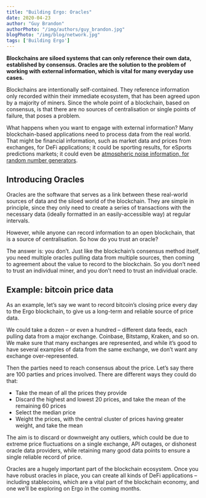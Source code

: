 ```yaml
---
title: "Building Ergo: Oracles"
date: 2020-04-23
author: "Guy Brandon"
authorPhoto: "/img/authors/guy_brandon.jpg"
blogPhoto: "/img/blog/network.jpg"
tags: ['Building Ergo']
---
```


__Blockchains are siloed systems that can only reference their own data, established by consensus. Oracles are the solution to the problem of working with external information, which is vital for many everyday use cases.__

Blockchains are intentionally self-contained. They reference information only recorded within their immediate ecosystem, that has been agreed upon by a majority of miners. Since the whole point of a blockchain, based on consensus, is that there are no sources of centralisation or single points of failure, that poses a problem.

What happens when you want to engage with external information? Many blockchain-based applications need to process data from the real world. That might be financial information, such as market data and prices from exchanges, for DeFi applications; it could be sporting results, for eSports predictions markets; it could even be [atmospheric noise information, for random number generators](https://www.random.org/).

## Introducing Oracles

Oracles are the software that serves as a link between these real-world sources of data and the siloed world of the blockchain. They are simple in principle, since they only need to create a series of transactions with the necessary data (ideally formatted in an easily-accessible way) at regular intervals. 

However, while anyone can record information to an open blockchain, that is a source of centralisation. So how do you trust an oracle?

The answer is: you don’t. Just like the blockchain’s consensus method itself, you need multiple oracles pulling data from multiple sources, then coming to agreement about the value to record to the blockchain. So you don’t need to trust an individual miner, and you don’t need to trust an individual oracle.

## Example: bitcoin price data

As an example, let’s say we want to record bitcoin’s closing price every day to the Ergo blockchain, to give us a long-term and reliable source of price data.

We could take a dozen – or even a hundred – different data feeds, each pulling data from a major exchange. Coinbase, Bitstamp, Kraken, and so on. We make sure that many exchanges are represented, and while it’s good to have several examples of data from the same exchange, we don’t want any exchange over-represented.

Then the parties need to reach consensus about the price. Let’s say there are 100 parties and prices involved. There are different ways they could do that:

* Take the mean of all the prices they provide
* Discard the highest and lowest 20 prices, and take the mean of the remaining 60 prices
* Select the median price
* Weight the prices, with the central cluster of prices having greater weight, and take the mean

The aim is to discard or downweight any outliers, which could be due to extreme price fluctuations on a single exchange, API outages, or dishonest oracle data providers, while retaining many good data points to ensure a single reliable record of price.

Oracles are a hugely important part of the blockchain ecosystem. Once you have robust oracles in place, you can create all kinds of DeFi applications – including stablecoins, which are a vital part of the blockchain economy, and one we’ll be exploring on Ergo in the coming months.
